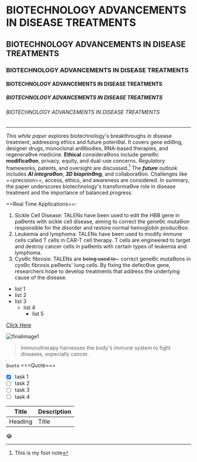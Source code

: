 # BIOTECHNOLOGY ADVANCEMENTS IN DISEASE TREATMENTS
## BIOTECHNOLOGY ADVANCEMENTS IN DISEASE TREATMENTS
### BIOTECHNOLOGY ADVANCEMENTS IN DISEASE TREATMENTS
#### BIOTECHNOLOGY ADVANCEMENTS IN DISEASE TREATMENTS
##### BIOTECHNOLOGY ADVANCEMENTS IN DISEASE TREATMENTS
###### BIOTECHNOLOGY ADVANCEMENTS IN DISEASE TREATMENTS
--------------------------------------------------------
_This white paper_ explores biotechnology's breakthroughs in disease treatment, addressing ethics and future potenƟal. It covers gene ediƟng, designer drugs, monoclonal anƟbodies, RNA-based therapies, and regeneraƟve medicine. **Ethical** consideraƟons include geneƟc __modificaƟon__, privacy, equity, and dual-use concerns. *Regulatory* frameworks, patents, and 
oversight are discussed.[^1] The ***future*** outlook includes __*AI integraƟon*__, **_3D bioprinƟng_**, and collaboraƟon. Challenges like ==precision==, access, ethics, and awareness are considered. In summary, the paper underscores biotechnology's transformaƟve role in disease treatment and the importance of balanced progress. 


[^1]:This is my foot note

==Real Time Applications==:
1. Sickle Cell Disease: TALENs have been used to edit the HBB gene in paƟents with sickle cell disease, aiming to correct the geneƟc mutaƟon responsible for the disorder and restore normal hemoglobin producƟon.
2. Leukemia and lymphoma: TALENs have been used to modify immune cells called T cells in CAR-T cell therapy. T cells are engineered to target and destroy cancer cells in paƟents with certain types of leukemia and lymphoma.
3. CysƟc fibrosis: TALENs are ~~being used to~~~ correct geneƟc mutaƟons in cysƟc fibrosis paƟents' lung cells. By fixing the defecƟve gene, researchers hope to develop treatments that address the underlying cause of the disease.

* list 1
* list 2
* list 3
  + list 4
    - list 5
      
[Click Here](https://developers.facebook.com/docs/graph-api/batch-requests)

![finalimage1](https://github.com/aspgayathri/Technical-Writing/assets/143250817/55f4796f-afe6-48d6-bf8a-adee2f7cbed7)

> Immunotherapy harnesses the body's immune system to fight diseases, especially cancer.

```Quote```
===Quote===

- [x] task 1
- [ ] task 2
- [ ] task 3
- [ ] task 4

| Title | Description |
| ----- | ------ |
| Heading | Title |

😂

